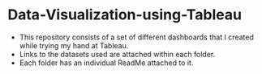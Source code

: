 # Data-Visualization-using-Tableau

- This repository consists of a set of different dashboards that I created while trying my hand at Tableau.
- Links to the datasets used are attached within each folder.
- Each folder has an individual ReadMe attached to it. 
